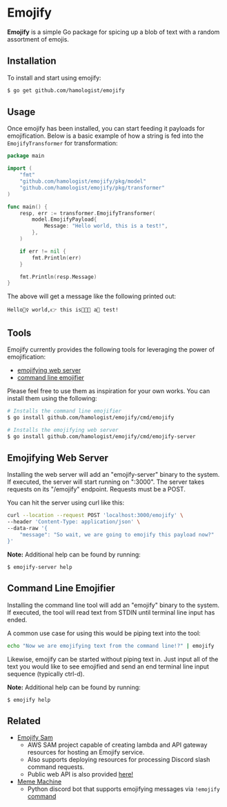 # Emojify
**Emojify** is a simple Go package for spicing up a blob of text with a random assortment of emojis.

## Installation
To install and start using emojify:
```bash
$ go get github.com/hamologist/emojify
```

## Usage
Once emojify has been installed, you can start feeding it payloads for emojification.
Below is a basic example of how a string is fed into the `EmojifyTransformer` for transformation:
```go
package main

import (
	"fmt"
	"github.com/hamologist/emojify/pkg/model"
	"github.com/hamologist/emojify/pkg/transformer"
)

func main() {
	resp, err := transformer.EmojifyTransformer(
		model.EmojifyPayload{
			Message: "Hello world, this is a test!",
		},
	)

	if err != nil {
		fmt.Println(err)
	}

	fmt.Println(resp.Message)
}
```

The above will get a message like the following printed out:
```
Hello🏋️‍♀️ world,👉 this is👩‍👦🔘 a👾 test!
```

## Tools
Emojify currently provides the following tools for leveraging the power of emojification:
* [emojifying web server](cmd/emojify-server/main.go)
* [command line emojifier](cmd/emojify/main.go)

Please feel free to use them as inspiration for your own works.
You can install them using the following:
```bash
# Installs the command line emojifier
$ go install github.com/hamologist/emojify/cmd/emojify

# Installs the emojifying web server
$ go install github.com/hamologist/emojify/cmd/emojify-server
```

## Emojifying Web Server
Installing the web server will add an "emojify-server" binary to the system.
If executed, the server will start running on ":3000".
The server takes requests on its "/emojify" endpoint.
Requests must be a POST.

You can hit the server using curl like this:
```bash
curl --location --request POST 'localhost:3000/emojify' \
--header 'Content-Type: application/json' \
--data-raw '{
    "message": "So wait, we are going to emojify this payload now?"
}'
```

**Note:** Additional help can be found by running:
```
$ emojify-server help
```

## Command Line Emojifier
Installing the command line tool will add an "emojify" binary to the system.
If executed, the tool will read text from STDIN until terminal line input has ended.

A common use case for using this would be piping text into the tool:
```bash
echo "Now we are emojifying text from the command line!?" | emojify
```
Likewise, emojify can be started without piping text in.
Just input all of the text you would like to see emojified and send an end terminal line input sequence (typically ctrl-d).

**Note:** Additional help can be found by running:
```
$ emojify help
```

## Related
* [Emojify Sam](https://github.com/hamologist/emojify-sam)
	* AWS SAM project capable of creating lambda and API gateway resources for hosting an Emojify service.
	* Also supports deploying resources for processing Discord slash command requests.
	* Public web API is also provided [here!](https://github.com/hamologist/emojify-sam#public-resource)
* [Meme Machine](https://github.com/hamologist/meme-machine)
    * Python discord bot that supports emojifying messages via `!emojify` [command](https://github.com/hamologist/meme-machine/blob/master/meme_machine/emojify.py)